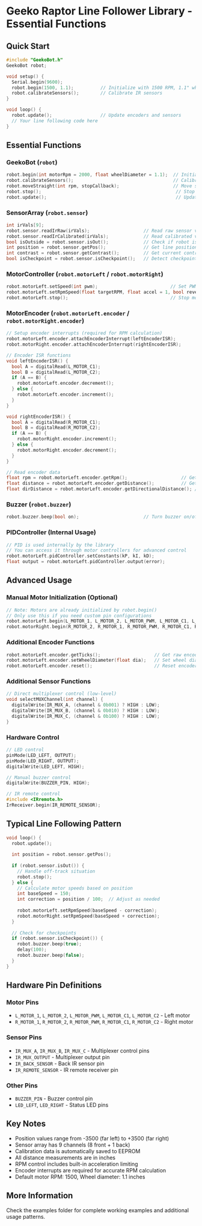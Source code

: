# Geeko Raptor Line Follower Library - Essential Functions

## Quick Start
```cpp
#include "GeekoBot.h"
GeekoBot robot;

void setup() {
  Serial.begin(9600);
  robot.begin(1500, 1.1);          // Initialize with 1500 RPM, 1.1" wheels
  robot.calibrateSensors();        // Calibrate IR sensors
}

void loop() {
  robot.update();                  // Update encoders and sensors
  // Your line following code here
}
```

## Essential Functions

### GeekoBot (`robot`)
```cpp
robot.begin(int motorRpm = 2000, float wheelDiameter = 1.1);  // Initialize robot
robot.calibrateSensors();                                     // Calibrate IR sensors
robot.moveStraight(int rpm, stopCallback);                    // Move straight with PID
robot.stop();                                                  // Stop both motors
robot.update();                                                // Update encoders and sensors
```

### SensorArray (`robot.sensor`)
```cpp
int irVals[9];
robot.sensor.readIrRaw(irVals);                    // Read raw sensor values (0-1023)
robot.sensor.readIrCalibrated(irVals);             // Read calibrated values (0-1023)
bool isOutside = robot.sensor.isOut();             // Check if robot is off track
int position = robot.sensor.getPos();              // Get line position (-3500 to 3500)
int contrast = robot.sensor.getContrast();         // Get current contrast level
bool isCheckpoint = robot.sensor.isCheckpoint();   // Detect checkpoints
```

### MotorController (`robot.motorLeft` / `robot.motorRight`)
```cpp
robot.motorLeft.setSpeed(int pwm);                           // Set PWM speed (-255 to 255)
robot.motorLeft.setRpmSpeed(float targetRPM, float accel = 1, bool reverse = false);
robot.motorLeft.stop();                                      // Stop motor
```

### MotorEncoder (`robot.motorLeft.encoder` / `robot.motorRight.encoder`)
```cpp
// Setup encoder interrupts (required for RPM calculation)
robot.motorLeft.encoder.attachEncoderInterrupt(leftEncoderISR);
robot.motorRight.encoder.attachEncoderInterrupt(rightEncoderISR);

// Encoder ISR functions
void leftEncoderISR() {
  bool A = digitalRead(L_MOTOR_C1);
  bool B = digitalRead(L_MOTOR_C2);
  if (A == B) {
    robot.motorLeft.encoder.decrement();
  } else {
    robot.motorLeft.encoder.increment();
  }
}

void rightEncoderISR() {
  bool A = digitalRead(R_MOTOR_C1);
  bool B = digitalRead(R_MOTOR_C2);
  if (A == B) {
    robot.motorRight.encoder.increment();
  } else {
    robot.motorRight.encoder.decrement();
  }
}

// Read encoder data
float rpm = robot.motorLeft.encoder.getRpm();                    // Get current RPM
float distance = robot.motorLeft.encoder.getDistance();          // Get distance (inches)
float dirDistance = robot.motorLeft.encoder.getDirectionalDistance(); // Get signed distance
```

### Buzzer (`robot.buzzer`)
```cpp
robot.buzzer.beep(bool on);                        // Turn buzzer on/off
```

### PIDController (Internal Usage)
```cpp
// PID is used internally by the library
// You can access it through motor controllers for advanced control
robot.motorLeft.pidController.setConstants(kP, kI, kD);
float output = robot.motorLeft.pidController.output(error);
```

## Advanced Usage

### Manual Motor Initialization (Optional)
```cpp
// Note: Motors are already initialized by robot.begin()
// Only use this if you need custom pin configurations
robot.motorLeft.begin(L_MOTOR_1, L_MOTOR_2, L_MOTOR_PWM, L_MOTOR_C1, L_MOTOR_C2, MOTOR_RPM, WHEEL_DIAMETER);
robot.motorRight.begin(R_MOTOR_2, R_MOTOR_1, R_MOTOR_PWM, R_MOTOR_C1, R_MOTOR_C2, MOTOR_RPM, WHEEL_DIAMETER);
```

### Additional Encoder Functions
```cpp
robot.motorLeft.encoder.getTicks();                    // Get raw encoder ticks
robot.motorLeft.encoder.setWheelDiameter(float dia);   // Set wheel diameter
robot.motorLeft.encoder.reset();                       // Reset encoder count
```

### Additional Sensor Functions
```cpp
// Direct multiplexer control (low-level)
void selectMUXChannel(int channel) {
  digitalWrite(IR_MUX_A, (channel & 0b001) ? HIGH : LOW);
  digitalWrite(IR_MUX_B, (channel & 0b010) ? HIGH : LOW);
  digitalWrite(IR_MUX_C, (channel & 0b100) ? HIGH : LOW);
}
```

### Hardware Control
```cpp
// LED control
pinMode(LED_LEFT, OUTPUT);
pinMode(LED_RIGHT, OUTPUT);
digitalWrite(LED_LEFT, HIGH);

// Manual buzzer control
digitalWrite(BUZZER_PIN, HIGH);

// IR remote control
#include <IRremote.h>
IrReceiver.begin(IR_REMOTE_SENSOR);
```

## Typical Line Following Pattern

```cpp
void loop() {
  robot.update();
  
  int position = robot.sensor.getPos();
  
  if (robot.sensor.isOut()) {
    // Handle off-track situation
    robot.stop();
  } else {
    // Calculate motor speeds based on position
    int baseSpeed = 150;
    int correction = position / 100;  // Adjust as needed
    
    robot.motorLeft.setRpmSpeed(baseSpeed - correction);
    robot.motorRight.setRpmSpeed(baseSpeed + correction);
  }
  
  // Check for checkpoints
  if (robot.sensor.isCheckpoint()) {
    robot.buzzer.beep(true);
    delay(100);
    robot.buzzer.beep(false);
  }
}
```

## Hardware Pin Definitions

### Motor Pins
- `L_MOTOR_1`, `L_MOTOR_2`, `L_MOTOR_PWM`, `L_MOTOR_C1`, `L_MOTOR_C2` - Left motor
- `R_MOTOR_1`, `R_MOTOR_2`, `R_MOTOR_PWM`, `R_MOTOR_C1`, `R_MOTOR_C2` - Right motor

### Sensor Pins
- `IR_MUX_A`, `IR_MUX_B`, `IR_MUX_C` - Multiplexer control pins
- `IR_MUX_OUTPUT` - Multiplexer output pin
- `IR_BACK_SENSOR` - Back IR sensor pin
- `IR_REMOTE_SENSOR` - IR remote receiver pin

### Other Pins
- `BUZZER_PIN` - Buzzer control pin
- `LED_LEFT`, `LED_RIGHT` - Status LED pins

## Key Notes
- Position values range from -3500 (far left) to +3500 (far right)
- Sensor array has 9 channels (8 front + 1 back)
- Calibration data is automatically saved to EEPROM
- All distance measurements are in inches
- RPM control includes built-in acceleration limiting
- Encoder interrupts are required for accurate RPM calculation
- Default motor RPM: 1500, Wheel diameter: 1.1 inches

## More Information
Check the examples folder for complete working examples and additional usage patterns.